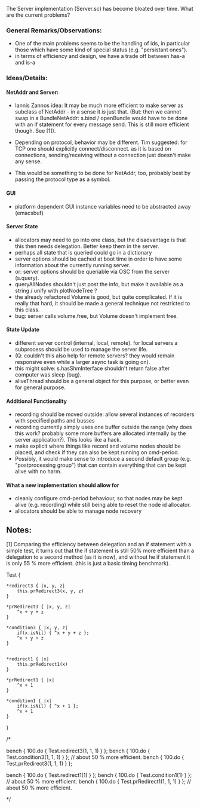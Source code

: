 The Server implementation (Server.sc) has become bloated over time.
What are the current problems?

### General Remarks/Observations:
- One of the main problems seems to be the handling of ids, in particular those which have some kind of special status (e.g. "persistant ones").
- in terms of efficiency and design, we have a trade off between has-a and is-a

### Ideas/Details:

#### NetAddr and Server:
- Iannis Zannos idea: It may be much more efficient to make server as subclass of NetAddr - in a sense it <i>is</i> just that. (But: then we cannot swap in a BundleNetAddr: s.bind / openBundle would have to be done with an if statement for every message send. This is still more efficient though. See [1]).

- Depending on protocol, behavior may be different. 
Tim suggested: for TCP one should explicitly connect/disconnect. as it is based on connections, sending/receiving without a connection just doesn't make any sense.
- This would be something to be done for NetAddr, too, probably best by passing the protocol type as a symbol.

#### GUI
- platform dependent GUI instance variables need to be abstracted away (emacsbuf)

#### Server State
- allocators may need to go into one class, but the disadvantage is that this then needs delegation. Better keep them in the server.
- perhaps all state that is queried could go in a dictionary
- server options should be cached at boot time in order to have some information about the currently running server.
- or: server options should be queriable via OSC from the server (s.query). 
- queryAllNodes shouldn't just post the info, but make it available as a string / unify with plotNodeTree ?
- the already refactored Volume is good, but quite complicated. If it is really that hard, it should be made a general technique not restricted to this class.
- bug: server calls volume.free, but Volume doesn't implement free.

#### State Update
- different server control (internal, local, remote). for local servers a subprocess should be used to manage the server life.
- (Q: couldn't this also help for remote servers? they would remain responsive even while a larger async task is going on).
- this might solve: s.hasShmInterface shouldn't return false after computer was sleep (bug).
- aliveThread should be a general object for this purpose, or better even for general purpose.


#### Additional Functionality
- recording should be moved outside: allow several instances of recorders with specified paths and busses
- recording currently simply uses one buffer outside the range (why does this work? probably some more buffers are allocated internally by the server application?). This looks like a hack.
- make explicit where things like record and volume nodes should be placed, and check if they can also be kept running on cmd-period.
- Possibly, it would make sense to introduce a second default group (e.g. "postprocessing group") that can contain everything that can be kept alive with no harm.

#### What a new implementation should allow for
- cleanly configure cmd-period behaviour, so that nodes may be kept alive (e.g. recording) while still being able to reset the node id allocator.
- allocators should be able to manage node recovery




## Notes:
[1] Comparing the efficiency between delegation and an if statement with a simple test, it turns out that the if statement is still 50% more efficient than a delegation to a second method (as it is now), and without he if statement it is only 55 % more efficient. (this is just a basic timing benchmark).


Test {

	*redirect3 { |x, y, z|
		this.prRedirect3(x, y, z)
	}

	*prRedirect3 { |x, y, z|
		^x + y + z
	}

	*condition3 { |x, y, z|
		if(x.isNil) { ^x + y + z };
		^x + y + z
	}


	*redirect1 { |x|
		this.prRedirect1(x)
	}

	*prRedirect1 { |x|
		^x + 1
	}

	*condition1 { |x|
		if(x.isNil) { ^x + 1 };
		^x + 1
	}

}

/*

bench { 100.do { Test.redirect3(1, 1, 1) } };
bench { 100.do { Test.condition3(1, 1, 1) } }; // about 50 % more efficient.
bench { 100.do { Test.prRedirect3(1, 1, 1) } };

bench { 100.do { Test.redirect1(1) } };
bench { 100.do { Test.condition1(1) } }; // about 50 % more efficient.
bench { 100.do { Test.prRedirect1(1, 1, 1) } }; // about 50 % more efficient.

*/